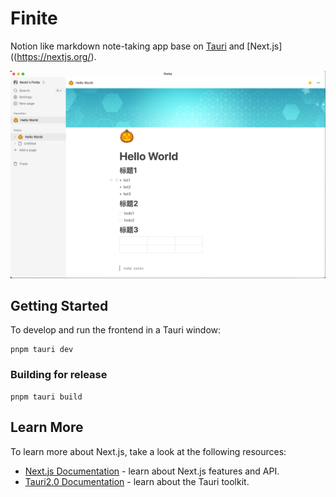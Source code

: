# Finite

Notion like markdown note-taking app base on [Tauri](https://v2.tauri.app/) and [Next.js]((https://nextjs.org/).

![finite](docs/finite.png)


## Getting Started

To develop and run the frontend in a Tauri window:

```shell
pnpm tauri dev
```

### Building for release


```shell
pnpm tauri build
```

## Learn More

To learn more about Next.js, take a look at the following resources:

- [Next.js Documentation](https://nextjs.org/docs) - learn about Next.js features and API.
- [Tauri2.0 Documentation](https://v2.tauri.app/start/) - learn about the Tauri toolkit.
